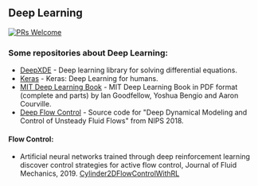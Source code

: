 ## Deep Learning

[![PRs Welcome](https://img.shields.io/badge/PRs-welcome-brightgreen.svg?style=flat-square)](http://makeapullrequest.com)


### Some repositories about Deep Learning:
* [DeepXDE](https://github.com/lululxvi/deepxde) - Deep learning library for solving differential equations.
* [Keras](https://github.com/keras-team/keras) - Keras: Deep Learning for humans.
* [MIT Deep Learning Book](https://github.com/janishar/mit-deep-learning-book-pdf) - MIT Deep Learning Book in PDF format (complete and parts) by Ian Goodfellow, Yoshua Bengio and Aaron Courville.
* [Deep Flow Control](https://github.com/sisl/deep_flow_control) - Source code for "Deep Dynamical Modeling and Control of Unsteady Fluid Flows" from NIPS 2018.

#### Flow Control:
* Artificial neural networks trained through deep reinforcement learning discover control strategies for active flow control, Journal of Fluid Mechanics, 2019.
[Cylinder2DFlowControlWithRL](https://github.com/jerabaul29/Cylinder2DFlowControlDRL)








